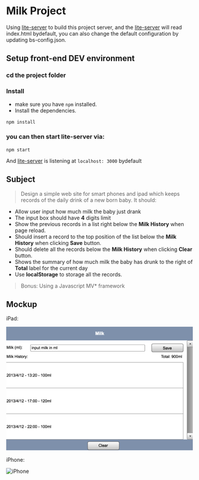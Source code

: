 # Milk Project
Using [lite-server](https://github.com/johnpapa/lite-server) to build this project server, and the [lite-server](https://github.com/johnpapa/lite-server) will read index.html  bydefault, you can also change the default configuration by updating bs-config.json.

## Setup front-end DEV environment
### cd the project folder
### Install
* make sure you have `npm` installed.
* Install the dependencies.
```
npm install
```
### you can then start lite-server via:
```
npm start
```
And [lite-server](https://github.com/johnpapa/lite-server) is listening at `localhost: 3000` bydefault

## Subject
> Design a simple web site for smart phones and ipad which keeps records of the daily drink of a new born baby. It should:
- Allow user input how much milk the baby just drank
- The input box should have **4** digits limit
- Show the previous records in a list right below the **Milk History** when page reload.
- Should insert a record to the top position of the list below the **Milk History** when clicking **Save** button.
- Should delete all the records below the **Milk History** when clicking **Clear** button.
- Shows the summary of how much milk the baby has drunk to the right of **Total** label for the current day
- Use **localStorage** to storage all the records.

> Bonus: Using a Javascript MV* framework

## Mockup
iPad:

![iPad](IPAD.png)

iPhone:

![iPhone](mockup/IPHONE.png)

